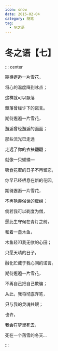 ```yaml
---
icon: snow
date: 2015-02-04
category: 随笔
tag:
  - 冬之语
---
```


# 冬之语【七】

::: center

期待邂逅一片雪花，

将心的温度降到冰点；

这样就可以飘落

飘落曾经许下的诺言。

期待邂逅一片雪花，

邂逅曾经邂逅的画面；

那些流光已走远

走远了你的衣袂翩翩；

就像一只蝴蝶—

吸食花蜜的日子不再留恋，

你早已经栖息在新的花园。

期待邂逅一片雪花，

不再艳羡俗世的缠绵；

倘若我可以剃度为僧，

愿此生守候在青灯之前，

和着一盏木鱼，

木鱼轻叩我无欲的心田；

只愿天晴的日子，

融化贮藏于我心间的诺言。

期待邂逅一片雪花，

不再自己把自己欺骗；

从此，我将彻底弃笔，

只与我的灵魂共眠；

也许，

我会在梦里死去，

死在一个落雪的冬天…

:::
